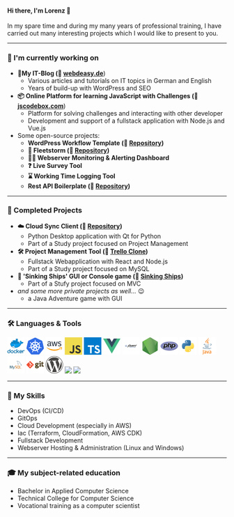 #### Hi there, I'm Lorenz 👋

In my spare time and during my many years of professional training, I have carried out many interesting projects which I would like to present to you.

---

### 🌱 I'm currently working on
- **📖My IT-Blog (🔗 [webdeasy.de](https://webdeasy.de)**)
  - Various articles and tutorials on IT topics in German and English
  - Years of build-up with WordPress and SEO
- **📦 Online Platform for learning JavaScript with Challenges (🔗 [jscodebox.com](https://jscodebox.com)**)
  - Platform for solving challenges and interacting with other developer
  - Development and support of a fullstack application with Node.js and Vue.js
- Some open-source projects:
  - **WordPress Workflow Template (🔗 [Repository](https://github.com/lorenzhohmann/wp-workflow-template))**
  - **🚢 Fleetstorm (🔗 [Repository](https://github.com/lorenzhohmann/fleetstorm))** 
  - **👨‍💻 Webserver Monitoring & Alerting Dashboard**
  - **❓ Live Survey Tool**
  - **⌛ Working Time Logging Tool**
  - **Rest API Boilerplate (🔗 [Repository](https://github.com/lorenzhohmann/rest-boilerplate))**

---

### 🎯 Completed Projects
- **☁️ Cloud Sync Client (🔗 [Repository](https://github.com/Thunderklaud/thunder-client))**
  - Python Desktop application with Qt for Python
  - Part of a Study project focused on Project Management
- **🛠️ Project Management Tool (🔗 [Trello Clone](https://trello.jonathanschlitt.de/login))**
  - Fullstack Webapplication with React and Node.js
  - Part of a Study project focused on MySQL
- **🚢 'Sinking Ships' GUI or Console game (🔗 [Sinking Ships](https://github.com/lorenzhohmann/sinking-ships-mvc))**
  - Part of a Stufy project focused on MVC
- *and some more private projects as well...* 😉
  - a Java Adventure game with GUI

---

### 🛠️ Languages & Tools
<code title="Docker"><img height="40" src="https://raw.githubusercontent.com/github/explore/80688e429a7d4ef2fca1e82350fe8e3517d3494d/topics/docker/docker.png"></code>
<code title="Kubernetes"><img height="40" src="https://raw.githubusercontent.com/github/explore/80688e429a7d4ef2fca1e82350fe8e3517d3494d/topics/kubernetes/kubernetes.png"></code>
<code title="Amazon Web Services (AWS)"><img height="40" src="https://raw.githubusercontent.com/github/explore/80688e429a7d4ef2fca1e82350fe8e3517d3494d/topics/aws/aws.png"></code>
<code title="JavaScript"><img height="40" src="https://raw.githubusercontent.com/github/explore/80688e429a7d4ef2fca1e82350fe8e3517d3494d/topics/javascript/javascript.png"></code>
<code title="TypeScript"><img height="40" src="https://raw.githubusercontent.com/github/explore/80688e429a7d4ef2fca1e82350fe8e3517d3494d/topics/typescript/typescript.png"></code>
<code title="Vue.js"><img height="40" src="https://raw.githubusercontent.com/github/explore/80688e429a7d4ef2fca1e82350fe8e3517d3494d/topics/vue/vue.png"></code>
<code title="jQuery"><img height="40" src="https://raw.githubusercontent.com/github/explore/80688e429a7d4ef2fca1e82350fe8e3517d3494d/topics/jquery/jquery.png"></code>
<code title="Node.js"><img height="40" src="https://raw.githubusercontent.com/github/explore/80688e429a7d4ef2fca1e82350fe8e3517d3494d/topics/nodejs/nodejs.png"></code>
<code title="Node.js"><img height="40" src="https://raw.githubusercontent.com/github/explore/80688e429a7d4ef2fca1e82350fe8e3517d3494d/topics/php/php.png"></code>
<code title="Python"><img height="40" src="https://raw.githubusercontent.com/github/explore/80688e429a7d4ef2fca1e82350fe8e3517d3494d/topics/python/python.png"></code>
<code title="Node.js"><img height="40" src="https://raw.githubusercontent.com/github/explore/80688e429a7d4ef2fca1e82350fe8e3517d3494d/topics/java/java.png"></code>
<code title="MySQL"><img height="40" src="https://raw.githubusercontent.com/github/explore/80688e429a7d4ef2fca1e82350fe8e3517d3494d/topics/mysql/mysql.png"></code>
<code title="Git"><img height="40" src="https://raw.githubusercontent.com/github/explore/80688e429a7d4ef2fca1e82350fe8e3517d3494d/topics/git/git.png"></code>
<code title="WordPress"><img height="40" src="https://raw.githubusercontent.com/github/explore/80688e429a7d4ef2fca1e82350fe8e3517d3494d/topics/wordpress/wordpress.png"></code>
<code title="Plesk"><img height="40" src="https://upload.wikimedia.org/wikipedia/commons/thumb/8/80/Logo_Plesk.svg/2048px-Logo_Plesk.svg.png"></code>
<code title="VMware"><img height="40" src="https://w7.pngwing.com/pngs/365/66/png-transparent-vmware-esxi-vmware-vsphere-vmdk-virtual-machine-others-text-rectangle-logo.png"></code>

---

### 💪 My Skills
- DevOps (CI/CD)
- GitOps
- Cloud Development (especially in AWS)
- Iac (Terraform, CloudFormation, AWS CDK)
- Fullstack Development
- Webserver Hosting & Administration (Linux and Windows)

---

### 🎓 My subject-related education
- Bachelor in Applied Computer Science
- Technical College for Computer Science
- Vocational training as a computer scientist
